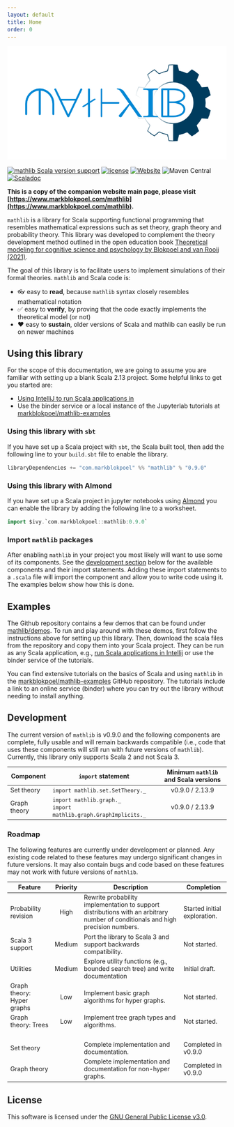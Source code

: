 ```yaml
---
layout: default
title: Home
order: 0
---
```


![mathlib](docs/mathlib-logo-full.png)

[![mathlib Scala version support](https://index.scala-lang.org/markblokpoel/mathlib/mathlib/latest.svg)](https://index.scala-lang.org/markblokpoel/mathlib/mathlib)
[![license](https://img.shields.io/badge/license-%20GPL--3.0-blue)](https://github.com/markblokpoel/mathlib/blob/master/LICENSE)
[![Website](https://img.shields.io/website?url=https%3A%2F%2Fwww.markblokpoel.com%2Fmathlib)](https://www.markblokpoel.com/mathlib)
![Maven Central](https://img.shields.io/maven-central/v/com.markblokpoel/mathlib_2.13)
[![Scaladoc](https://img.shields.io/maven-central/v/com.markblokpoel/mathlib_2.13?label=scaladoc)](https://markblokpoel.com/mathlib/scaladoc/mathlib/)


**This is a copy of the companion website main page, please visit [https://www.markblokpoel.com/mathlib](https://www.markblokpoel.com/mathlib).**

```mathlib``` is a library for Scala supporting functional programming that resembles
mathematical expressions such as set theory, graph theory and probability theory.
This library was developed to complement the theory development method outlined
in the open education book [Theoretical modeling for cognitive science and psychology by
Blokpoel and van Rooij (2021)](https://computationalcognitivescience.github.io/lovelace/).

The goal of this library is to facilitate users to implement simulations of their formal theories. ```mathlib``` and Scala code is:

* 👓 easy to **read**, because ```mathlib``` syntax closely resembles mathematical notation
* ✅ easy to **verify**, by proving that the code exactly implements the theoretical model (or not)
* ❤️ easy to **sustain**, older versions of Scala and mathlib can easily be run on newer machines

## Using this library

For the scope of this documentation, we are going to assume you are familiar with setting up a blank Scala 2.13 project.
Some helpful links to get you started are:

* [Using IntelliJ to run Scala applications in
](https://www.jetbrains.com/help/idea/run-debug-and-test-scala.html#run_scala_app)
* Use the binder service or a local instance of the Jupyterlab tutorials at [markblokpoel/mathlib-examples](https://github.com/markblokpoel/mathlib-examples)

### Using this library with ```sbt```
If you have set up a Scala project with ```sbt```, the Scala built tool, then add the following line to your
```build.sbt``` file to enable the library. 

```scala
libraryDependencies += "com.markblokpoel" %% "mathlib" % "0.9.0"
```

### Using this library with Almond
If you have set up a Scala project in jupyter notebooks using [Almond](https://almond.sh/) you can enable the library by
adding the following line to a worksheet. 

```scala
import $ivy.`com.markblokpoel::mathlib:0.9.0`
```

### Import ```mathlib``` packages

After enabling ```mathlib``` in your project you most likely will want to use some of its components. See the 
[development section](#development) below for the available components and their import statements. Adding these
import statements to a ```.scala``` file will import the component and allow you to write code using it. The examples
below show how this is done.

## Examples

The Github repository contains a few demos that can be found under
[mathlib/demos](https://github.com/markblokpoel/mathlib/tree/main/src/main/scala/mathlib/demos). To run and play around
with these demos, first follow the instructions above for setting up this library. Then, download the scala files from
the repository and copy them into your Scala project. They can be run as any Scala application, e.g., [run Scala applications in 
Intellij](https://www.jetbrains.com/help/idea/run-debug-and-test-scala.html#run_scala_app) or use the binder service of
the tutorials.

You can find extensive tutorials on the basics of Scala and using ```mathlib``` in the 
[markblokpoel/mathlib-examples](https://github.com/markblokpoel/mathlib-examples) GitHub repository. The tutorials
include a link to an online service (binder) where you can try out the library without needing to install anything.

## Development

The current version of ```mathlib``` is v0.9.0 and the following components are complete, fully usable and will remain 
backwards compatible (i.e., code that uses these components will still run with future versions of ```mathlib```).
Currently, this library only supports Scala 2 and not Scala 3.

| Component | ```import``` statement | Minimum ```mathlib``` and Scala versions |
|--|--|:--:|
| Set theory | ```import mathlib.set.SetTheory._``` | v0.9.0 / 2.13.9 |
| Graph theory | ```import mathlib.graph._```<br/> ```import mathlib.graph.GraphImplicits._``` | v0.9.0 / 2.13.9 |

### Roadmap

The following features are currently under development or planned. Any existing code related to these features may
undergo significant changes in future versions. It may also contain bugs and code based on these features may not
work with future versions of ```mathlib```.

| Feature | Priority | Description | Completion |
|--|:--:|--|--|
| Probability revision | High | Rewrite probability implementation to support distributions with an arbitrary number of conditionals and high precision numbers. | Started initial exploration. |
| Scala 3 support | Medium | Port the library to Scala 3 and support backwards compatibility. | Not started. |
| Utilities | Medium | Explore utility functions (e.g., bounded search tree) and write documentation | Initial draft. |
| Graph theory: Hyper graphs | Low | Implement basic graph algorithms for hyper graphs. | Not started. |
| Graph theory: Trees | Low | Implement tree graph types and algorithms. | Not started. |
|&nbsp;|&nbsp;|&nbsp;|&nbsp;|
| Set theory | | Complete implementation and documentation. | Completed in v0.9.0 |
| Graph theory | | Complete implementation and documentation for non-hyper graphs. | Completed in v0.9.0 |


## License

This software is licensed under the [GNU General Public License v3.0](LICENSE).
